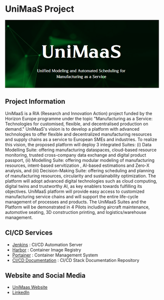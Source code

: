# UniMaaS Project

<p align="center">
  <img src="../unimaas.png" alt="UniMaas" width="600">
</p>


## Project Information
UniMaaS is a  RIA (Research and Innovation Action) project funded by the Horizon Europe programme under the topic "Manufacturing as a Service: Technologies for customised, flexible, and decentralised production on demand." UniMaaS's vision is to develop a platform with advanced technologies to offer flexible and decentralized manufacturing resources and supply chains as a service to European SMEs and industries. To realize this vision, the proposed platform will deploy 3 integrated Suites: (i) Data Modelling Suite: offering manufacturing dataspaces, cloud-based resource monitoring, trusted cross-company data exchange and digital product passport, (ii) Modelling Suite: offering modular modeling of manufacturing resources, intent-based servitization , AI-based estimations and Zero-X analysis, and (iii) Decision-Making Suite: offering scheduling and planning of manufacturing resources, circularity and sustainability optimization. The platform will adopt advanced digital technologies such as cloud computing, digital twins and trustworthy AI, as key enablers towards fulfilling its objectives. UniMaaS platform will provide easy access to customized manufacturing service chains and will support the entire life-cycle management of processes and products. The UniMaaS Suites and the Platform will be demonstrated in 4 Pilots including aircraft maintenance, automotive seating, 3D construction printing, and logistics/warehouse management.

## CI/CD Services

* [Jenkins](https://jenkins.unimaas.rid-intrasoft.eu/) : CI/CD Automation Server
* [Harbor](https://harbor.unimaas.rid-intrasoft.eu) : Container Image Registry
* [Portainer](https://portainer.unimaas.rid-intrasoft.eu) : Container Management System
* [CI/CD Documentation](https://github.com/UniMaaS-project-eu/cicd-documentation) : CI/CD Stack Documentation Repository 

## Website and Social Media

* [UniMaas Website](https://unimaas-project.eu/)
* [LinkedIn](https://www.linkedin.com/company/unimaas/)
